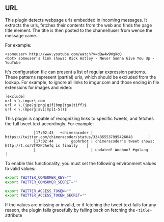 ## URL

This plugin detects webpage urls embedded in incoming messages.
It extracts the urls, fetches their contents from the web and finds the
page title element. The title is then posted to the channel/user from wence
the message came.

For example:

    <someuser> http://www.youtube.com/watch?v=dQw4w9WgXcQ
    <bot> someuser's link shows: Rick Astley - Never Gonna Give You Up - YouTube

It's configuration file can present a list of regular expression patterns.
These patterns represent (partial) urls, which should be excluded from the
lookup. For example, to ignore all links to imgur.com and those ending
in file extensions for images and video:

	[exclude]
	url < \.imgur\.com
	url < \.(jpe?g|png|gif|bmp|tga|tiff)$
	url < \.(mpe?g|avi|mp[1-5])$


This plugin is capable of recognizing links to specific tweets, and fetches the full tweet text accordingly. For example:

````
             │17:02:43   +chimeracoder | https://twitter.com/chimeracoder/status/334355537095426048       │ 
             │17:02:44        gophrbot | chimeracoder's tweet shows: http://t.co/VfVXPJAefq is finally    │
             │                         | updated! Woohoo! #golang                                         │
````

To enable this functionality, you must set the following environment values to valid values:

````sh
export TWITTER_CONSUMER_KEY=""
export TWITTER_CONSUMER_SECRET=""

export TWITTER_ACCESS_TOKEN=""
export TWITTER_ACCESS_TOKEN_SECRET=""
````

If the values are missing or invalid, or if fetching the tweet text fails for any reason, the plugin fails gracefully by falling back on fetching the `<title>` attribute


